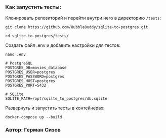 ### **Как запустить тесты:**

Клонировать репозиторий и перейти внутри него в директорию ```/tests```:
```
git clone https://github.com/8ubble8uddy/sqlite-to-postgres.git
```
```
cd sqlite-to-postgres/tests/
```

Создать файл .env и добавить настройки для тестов:
```
nano .env
```
```
# PostgreSQL
POSTGRES_DB=movies_database
POSTGRES_USER=postgres
POSTGRES_PASSWORD=postgres
POSTGRES_HOST=postgres
POSTGRES_PORT=5432

# SQLite
SQLITE_PATH=/opt/sqilte_to_postgres/db.sqlite
```

Развернуть и запустить тесты в контейнерах:
```
docker-compose up --build
```

### Автор: Герман Сизов